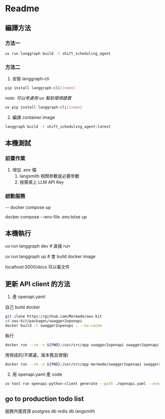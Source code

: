 # Readme

## 編譯方法 

### 方法一

```bash
uv run langgraph build -t shift_scheduling_agent
```

### 方法二


1. 安裝 langgraph-cli


```bash
pip install langgraph-cli[inmem] 
```

*note: 可以考慮用 uv 幫助環境建置*

```bash
uv pip install langgraph-cli[inmem] 
```

2. 編譯 container image

```bash
langgraph build -t shift_scheduling_agent:latest
```

## 本機測試

### 前置作業

1. 增加 .env 檔
   1. langsmith 相關參數是必要參數
   2. 按需填上 LLM API Key

### 啟動服務

-- docker compose up

docker compose --env-file .env.tstxe up

## 本機執行

uv run langgraph dev # 直接 run

uv run langgraph up # 會 build docker image

localhost:3000/docs 可以看文件

## 更新 API client 的方法


1. 產 openapi.yaml

自己 build docker

```bash
git clone https://github.com/Mermade/oas-kit
cd oas-kit/packages/swagger2openapi
docker build -t swagger2openapi . --no-cache
```

執行

```bash
docker run --rm -v ${PWD}:/usr/src/app swagger2openapi swagger2openapi --yaml --outfile openapi.yaml https://tst-apolloxe.mayohr.com/backend/platform-bff/swagger/v1/swagger.json
```

用現成的(不建議，版本舊且很慢)

```bash
docker run --rm -v ${PWD}:/usr/src/app mermade/swagger2openapi swagger2openapi --yaml --outfile openapi.yaml https://tst-apolloxe.mayohr.com/backend/platform-bff/swagger/v1/swagger.json
```

2. 用 openapi.yaml 產 code

```bash
uv tool run openapi-python-client generate --path ./openapi.yaml --overwrite --config openapi-python-client.yaml
```

## go to production todo list

服務外圍資源
postgres db
redis db
langsmith
